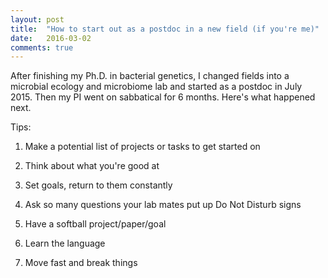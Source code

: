 ```yaml
---
layout: post
title:  "How to start out as a postdoc in a new field (if you're me)"
date:   2016-03-02
comments: true
---
```


After finishing my Ph.D. in bacterial genetics, I changed fields into a microbial ecology and microbiome lab and started as a postdoc in July 2015. Then my PI went on sabbatical for 6 months. Here's what happened next. 


Tips:

1) Make a potential list of projects or tasks to get started on

2) Think about what you're good at 

3) Set goals, return to them constantly 

4) Ask so many questions your lab mates put up Do Not Disturb signs

5) Have a softball project/paper/goal

6) Learn the language

7) Move fast and break things
